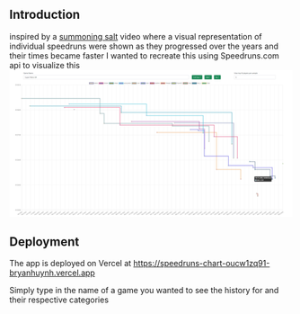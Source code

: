 ## Introduction
inspired by a [summoning salt](https://www.youtube.com/c/SummoningSalt) video where a visual representation of individual speedruns were shown as they progressed over the years and their times became faster I wanted to recreate this using Speedruns.com api to visualize this
![Preview](https://raw.githubusercontent.com/BryanHuynh/speedruns-chart/refs/heads/main/Sample_image.png)

## Deployment
The app is deployed on Vercel at https://speedruns-chart-oucw1zq91-bryanhuynh.vercel.app

Simply type in the name of a game you wanted to see the history for and their respective categories
